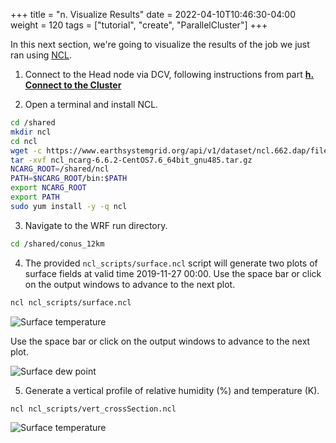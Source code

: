 +++
title = "n. Visualize Results"
date = 2022-04-10T10:46:30-04:00
weight = 120
tags = ["tutorial", "create", "ParallelCluster"]
+++

In this next section, we're going to visualize the results of the job we just ran using [NCL](https://www.ncl.ucar.edu/).

1. Connect to the Head node via DCV, following instructions from part **[h. Connect to the Cluster](/03-hpc-aws-parallelcluster-workshop/09-connect-cluster.html#dcv-connect)**

2. Open a terminal and install NCL.
```bash
cd /shared
mkdir ncl
cd ncl
wget -c https://www.earthsystemgrid.org/api/v1/dataset/ncl.662.dap/file/ncl_ncarg-6.6.2-CentOS7.6_64bit_gnu485.tar.gz
tar -xvf ncl_ncarg-6.6.2-CentOS7.6_64bit_gnu485.tar.gz
NCARG_ROOT=/shared/ncl
PATH=$NCARG_ROOT/bin:$PATH
export NCARG_ROOT
export PATH
sudo yum install -y -q ncl
```
3. Navigate to the WRF run directory.

```bash
cd /shared/conus_12km
```

4. The provided `ncl_scripts/surface.ncl` script will generate two plots of surface fields at valid
   time 2019-11-27 00:00. Use the space bar or click on the output windows to advance to the next plot.

```bash
ncl ncl_scripts/surface.ncl
```

![Surface temperature](/images/isc22/plt_Surface1.000001.png)

Use the space bar or click on the output windows to advance to the next plot.

![Surface dew point](/images/isc22/plt_Surface1.000002.png)

5. Generate a vertical profile of relative humidity (%) and temperature (K).

```bash
ncl ncl_scripts/vert_crossSection.ncl
```

![Surface temperature](/images/isc22/plt_CrossSection_1.png)
